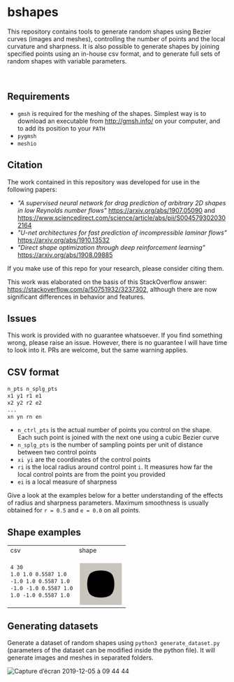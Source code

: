 # bshapes

This repository contains tools to generate random shapes using Bezier curves (images and meshes), controlling the number of points and the local curvature and sharpness. It is also possible to generate shapes by joining specified points using an in-house csv format, and to generate full sets of random shapes with variable parameters.

<p align="center">
  <img width="430" alt="" src="https://user-images.githubusercontent.com/44053700/70312990-0413ae80-1815-11ea-8bbd-2734fb81a668.png">
</p>

## Requirements

- ```gmsh``` is required for the meshing of the shapes. Simplest way is to download an executable from http://gmsh.info/ on your computer, and to add its position to your ```PATH```
- ```pygmsh```
- ```meshio```

## Citation

The work contained in this repository was developed for use in the following papers: 
- *"A supervised neural network for drag prediction of arbitrary 2D shapes in low Reynolds number flows"* https://arxiv.org/abs/1907.05090 and https://www.sciencedirect.com/science/article/abs/pii/S0045793020302164
- *"U-net architectures for fast prediction of incompressible laminar flows"* https://arxiv.org/abs/1910.13532
- *"Direct shape optimization through deep reinforcement learning"* https://arxiv.org/abs/1908.09885

If you make use of this repo for your research, please consider citing them.

This work was elaborated on the basis of this StackOverflow answer: https://stackoverflow.com/a/50751932/3237302, although there are now significant differences in behavior and features.

## Issues

This work is provided with no guarantee whatsoever.
If you find something wrong, please raise an issue. However, there is no guarantee I will have time to look into it.
PRs are welcome, but the same warning applies.

## CSV format

```
n_pts n_splg_pts
x1 y1 r1 e1
x2 y2 r2 e2
...
xn yn rn en
```

- ```n_ctrl_pts``` is the actual number of points you control on the shape. Each such point is joined with the next one using a cubic Bezier curve
- ```n_splg_pts``` is the number of sampling points per unit of distance between two control points
- ```xi yi``` are the coordinates of the control points
- ```ri``` is the local radius around control point ```i```. It measures how far the local control points are from the point you provided
- ```ei``` is a local measure of sharpness

Give a look at the examples below for a better understanding of the effects of radius and sharpness parameters. Maximum smoothness is usually obtained for ```r = 0.5``` and ```e = 0.0``` on all points.

## Shape examples

<!-- | csv  | shape | -->
<!-- | :--- | :--- | -->

<table>
<tr>
<td> csv </td> <td> shape </td>
</tr>
<tr>
<td> 

```
4 30
1.0 1.0 0.5587 1.0
-1.0 1.0 0.5587 1.0
-1.0 -1.0 0.5587 1.0
1.0 -1.0 0.5587 1.0
```
</td> <td> <p align="center">  <img align="right" width="100" src="csv/cylinder.png"> </p> </td>
</tr>
</table>
<!-- <p align="center"> -->
<!--   <img width="400" alt="" src="https://user-images.githubusercontent.com/44053700/70216021-03a8e400-173f-11ea-8a25-b2a5ee1867fa.png"> -->
<!--   <img width="400" alt="" src="https://user-images.githubusercontent.com/44053700/70216014-00155d00-173f-11ea-96fa-c1357e9f14ec.png"> -->
<!-- </p> -->

<!-- Increasing radius on top left, while decreasing it on bottom right: -->

<!-- ``` -->
<!-- 4 30 -->
<!-- 1.0 1.0 0.5587 1.0 -->
<!-- -1.0 1.0 1.0 1.0 -->
<!-- -1.0 -1.0 0.5587 1.0 -->
<!-- 1.0 -1.0 0.0 1.0 -->
<!-- ``` -->

<!-- <p align="center"> -->
<!--   <img width="400" alt="" src="https://user-images.githubusercontent.com/44053700/70216167-45d22580-173f-11ea-987b-8c7f3624bc6a.png">  -->
<!--   <img width="400" alt="" src="https://user-images.githubusercontent.com/44053700/70216198-55ea0500-173f-11ea-803d-b5ebe7363552.png"> -->
<!-- </p> -->

<!-- Making a sharp edge on bottom right: -->

<!-- ``` -->
<!-- 4 30 -->
<!-- 1.0 1.0 0.5587 1.0 -->
<!-- -1.0 1.0 0.5587 1.0 -->
<!-- -1.0 -1.0 0.5587 1.0 -->
<!-- 1.0 -1.0 0.5587 0.0 -->
<!-- ``` -->

<!-- <p align="center"> -->
<!--   <img width="400" alt="" src="https://user-images.githubusercontent.com/44053700/70215840-a4e36a80-173e-11ea-9300-30b6bd9b6299.png">  -->
<!--   <img width="400" alt="" src="https://user-images.githubusercontent.com/44053700/70215882-bdec1b80-173e-11ea-8a1c-a492b8a98ce3.png"> -->
<!-- </p> -->

<!-- ## Random shape -->

<!-- Generated using ```python3 generate_shape_random.py```: -->

<!-- ``` -->
<!-- 10 10 -->
<!-- -0.22344386973718572 -0.11579347020968898 0.5 1.0 -->
<!-- -1.086703349116176 0.056471511909076864 0.5 1.0 -->
<!-- 0.33918645130375696 -0.6285322803621614 0.5 1.0 -->
<!-- 0.09673486000147186 0.020665843303720587 0.5 1.0 -->
<!-- 0.7184144807034846 0.07933772977561572 0.5 1.0 -->
<!-- 0.658776975915066 -0.5602669680651731 0.5 1.0 -->
<!-- -0.5629917814532847 0.37355108023884465 0.5 1.0 -->
<!-- -0.5526944074292542 0.6349363861837116 0.5 1.0 -->
<!-- 0.44487187686581814 -0.19528679943835178 0.5 1.0 -->
<!-- 0.16784876294630274 0.3349169666644063 0.5 1.0 -->
<!-- ``` -->

<!-- <p align="center"> -->
<!--   <img width="400" alt="" src="https://user-images.githubusercontent.com/44053700/69552201-598ec680-0f9e-11ea-941d-747dda258a97.png">  -->
<!--   <img width="400" alt="" src="https://user-images.githubusercontent.com/44053700/69552144-3d8b2500-0f9e-11ea-91e2-03dd8127c7d4.png"> -->
<!-- </p> -->

<!-- ## Shape generated from file -->

<!-- Generated using ```python3 generate_shape_from_file.py myfile.csv```: -->

<!-- ``` -->
<!-- 4 30 -->
<!-- -1.0 0.0 0.5 1.0 -->
<!-- 0.0 0.1 0.5 1.0 -->
<!-- 1.0 0.0 0.5 1.0 -->
<!-- -0.5 0.4 0.5 1.0 -->
<!-- ``` -->

<!-- <p align="center"> -->
<!--   <img width="400" alt="" src="https://user-images.githubusercontent.com/44053700/69552480-d0c45a80-0f9e-11ea-90b4-811aafc39dcd.png">  -->
<!--   <img width="400" alt="" src="https://user-images.githubusercontent.com/44053700/69552712-357fb500-0f9f-11ea-8008-2277b9cd6a60.png"> -->
<!-- </p> -->

## Generating datasets

Generate a dataset of random shapes using ```python3 generate_dataset.py``` (parameters of the dataset can be modified inside the python file). It will generate images and meshes in separated folders.

<img width="1014" alt="Capture d’écran 2019-12-05 à 09 44 44" src="https://user-images.githubusercontent.com/44053700/70218754-e4608580-1743-11ea-9dd4-f1520178daf8.png">

